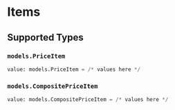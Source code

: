 # Items


## Supported Types

### `models.PriceItem`

```python
value: models.PriceItem = /* values here */
```

### `models.CompositePriceItem`

```python
value: models.CompositePriceItem = /* values here */
```

